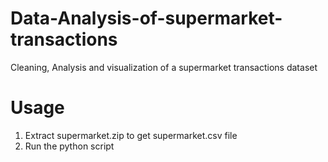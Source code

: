 # Data-Analysis-of-supermarket-transactions
Cleaning, Analysis and visualization of a supermarket transactions dataset

# Usage
1. Extract supermarket.zip to get supermarket.csv file
2. Run the python script
